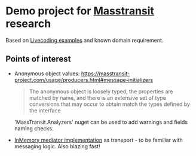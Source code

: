 # Demo project for [Masstransit](https://masstransit-project.com/getting-started/) research

Based on [Livecoding examples](https://masstransit-project.com/getting-started/live-coding.html) and known domain requirement.

## Points of interest

* Anonymous object values: https://masstransit-project.com/usage/producers.html#message-initializers

    > The anonymous object is loosely typed, the properties are matched by name, and there is an extensive set of type conversions that may occur to obtain match the types defined by the interface

    'MassTransit.Analyzers' nuget can be used to add warnings and fields naming checks.

* [InMemory mediator implementation](https://masstransit-project.com/usage/mediator.html) as transport - to be familiar with messaging logic. Also blazing fast!